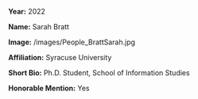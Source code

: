 **Year:** 2022

**Name:** Sarah Bratt

**Image:** /images/People_BrattSarah.jpg

**Affiliation:** Syracuse University

**Short Bio:** Ph.D. Student, School of Information Studies

**Honorable Mention:** Yes

